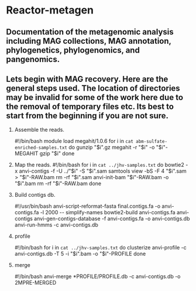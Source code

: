 # Reactor-metagen
## Documentation of the metagenomic analysis including MAG collections, MAG annotation, phylogenetics, phylogenomics, and pangenomics.

## Lets begin with MAG recovery. Here are the general steps used. The location of directories may be invalid for some of the work here due to the removal of temporary files etc.  Its best to start from the beginning if you are not sure.  

1. Assemble the reads.  
     
    #!/bin/bash
    module load megahit/1.0.6
    for i in `cat abm-sulfate-enriched-samples.txt`
    do
       gunzip "$i".gz
       megahit -r "$i" -o "$i"-MEGAHIT
       gzip "$i"
    done

2. Map the reads.
    #!/bin/bash
    for i in `cat ../jhv-samples.txt`
    do
        bowtie2 -x anvi-contigs -f -U ../"$i" -S "$i".sam
        samtools view -bS -F 4 "$i".sam > "$i"-RAW.bam
        rm -rf "$i".sam
        anvi-init-bam "$i"-RAW.bam -o "$i".bam
        rm -rf "$i"-RAW.bam
    done

3. Build contigs db.

    #!/usr/bin/bash
    anvi-script-reformat-fasta final.contigs.fa -o anvi-contigs.fa -l 2000 --         simplify-names
    bowtie2-build anvi-contigs.fa anvi-contigs
    anvi-gen-contigs-database -f anvi-contigs.fa -o	anvi-contigs.db
    anvi-run-hmms -c anvi-contigs.db
     
4. profile

    #!/bin/bash
    for i in `cat ../jhv-samples.txt`
    do
        clusterize anvi-profile -c anvi-contigs.db -T 5 -i "$i".bam -o "$i"-PROFILE
    done
    
    
5. merge

    #!/bin/bash
     anvi-merge *PROFILE/PROFILE.db -c anvi-contigs.db -o 2MPRE-MERGED
